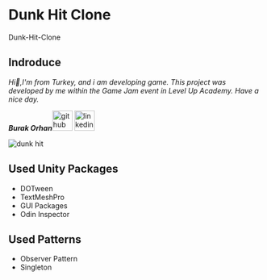 # Dunk Hit Clone
Dunk-Hit-Clone

## Indroduce
*Hi:punch:,I'm from Turkey, and i am developing game.*
*This project was developed by me within the Game Jam event in Level Up Academy. Have a nice day.*

***Burak Orhan***[<img src='https://user-images.githubusercontent.com/60696929/204914100-148e216f-69b7-487d-a502-f902f6239fe6.png' alt='github' height='40' color='#6e5494'>](https://github.com/Burak-san)  [<img src='https://user-images.githubusercontent.com/60696929/204914127-d5c92c3a-398e-4159-a06f-4e71a342706b.png' alt='linkedin' height='40'>](https://www.linkedin.com/in/burak-orhan-aohg2022//)


![dunk hit](https://user-images.githubusercontent.com/60696929/204914821-a7093da2-ffe6-4740-b5d6-98474c9f5631.gif)


## Used Unity Packages
- DOTween
- TextMeshPro
- GUI Packages
- Odin Inspector

## Used Patterns
- Observer Pattern
- Singleton
